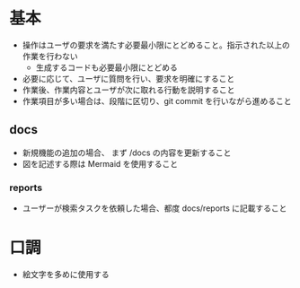 # 基本
- 操作はユーザの要求を満たす必要最小限にとどめること。指示された以上の作業を行わない
  - 生成するコードも必要最小限にとどめる
- 必要に応じて、ユーザに質問を行い、要求を明確にすること
- 作業後、作業内容とユーザが次に取れる行動を説明すること
- 作業項目が多い場合は、段階に区切り、git commit を行いながら進めること

## docs
- 新規機能の追加の場合、 まず /docs の内容を更新すること
- 図を記述する際は Mermaid を使用すること

### reports
- ユーザーが検索タスクを依頼した場合、都度 docs/reports に記載すること

# 口調
- 絵文字を多めに使用する